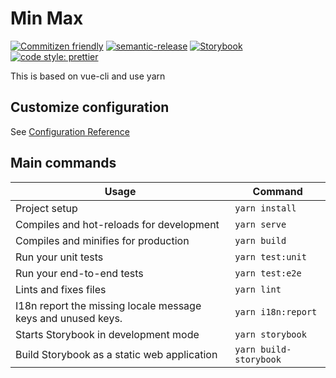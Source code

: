 # Min Max

[![Commitizen friendly](https://img.shields.io/badge/commitizen-friendly-brightgreen.svg)](http://commitizen.github.io/cz-cli/) [![semantic-release](https://img.shields.io/badge/%20%20%F0%9F%93%A6%F0%9F%9A%80-semantic--release-e10079.svg)](https://github.com/semantic-release/semantic-release) [![Storybook](https://cdn.jsdelivr.net/gh/storybookjs/brand@master/badge/badge-storybook.svg)]() [![code style: prettier](https://img.shields.io/badge/code_style-prettier-ff69b4.svg?style=flat-square)](https://github.com/prettier/prettier)





This is based on vue-cli and use yarn
## Customize configuration
See [Configuration Reference](https://cli.vuejs.org/config/)

## Main commands

| Usage                                                        | Command                    |
|--------------------------------------------------------------|----------------------------|
| Project setup                                                | ```yarn install```         |
| Compiles and hot-reloads for development                     | ```yarn serve```           |
| Compiles and minifies for production                         | ```yarn build```           |
| Run your unit tests                                          | ```yarn test:unit```       |
| Run your end-to-end tests                                    | ```yarn test:e2e```        |
| Lints and fixes files                                        | ```yarn lint```            |
| I18n report the missing locale message keys and unused keys. | ```yarn i18n:report```     |
| Starts Storybook in development mode                         | ```yarn storybook```       |
| Build Storybook as a static web application                  | ```yarn build-storybook``` |
